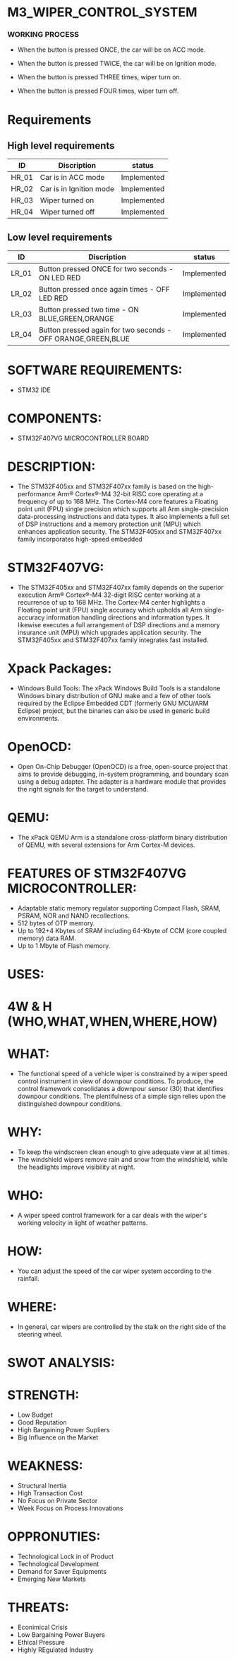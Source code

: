 # M3_WIPER_CONTROL_SYSTEM


### WORKING PROCESS
* When the button is pressed ONCE, the car will be on ACC mode.

* When the button is pressed TWICE, the car will be on Ignition mode.

* When the button is pressed THREE times, wiper turn on.

* When the button is pressed FOUR times, wiper turn off.

# Requirements
## High level requirements
| ID | Discription | status |
| --- | --- | --- | 
| HR_01 |	Car is in ACC mode |	Implemented |
| HR_02 |	Car is in Ignition mode |	Implemented |
| HR_03 |	Wiper turned on |	Implemented |
| HR_04 |	Wiper turned off |	Implemented |
## Low level requirements
| ID |	Discription |	status |
| --- | --- | --- | 
| LR_01 |	Button pressed ONCE for two seconds - ON LED RED |	Implemented |
| LR_02 |	Button pressed once again times - OFF LED RED |	Implemented |
| LR_03	|Button pressed two time - ON BLUE,GREEN,ORANGE |	Implemented |
| LR_04 |	Button pressed again for two seconds - OFF ORANGE,GREEN,BLUE |	Implemented |

# SOFTWARE REQUIREMENTS:
* STM32 IDE

# COMPONENTS:
* STM32F407VG MICROCONTROLLER BOARD

# DESCRIPTION:
* The STM32F405xx and STM32F407xx family is based on the high-performance Arm® Cortex®-M4 32-bit RISC core operating at a frequency of up to 168 MHz. The Cortex-M4 core features a Floating point unit (FPU) single precision which supports all Arm single-precision data-processing instructions and data types. It also implements a full set of DSP instructions and a memory protection unit (MPU) which enhances application security. The STM32F405xx and STM32F407xx family incorporates high-speed embedded

# STM32F407VG:
* The STM32F405xx and STM32F407xx family depends on the superior execution Arm® Cortex®-M4 32-digit RISC center working at a recurrence of up to 168 MHz. The Cortex-M4 center highlights a Floating point unit (FPU) single accuracy which upholds all Arm single-accuracy information handling directions and information types. It likewise executes a full arrangement of DSP directions and a memory insurance unit (MPU) which upgrades application security. The STM32F405xx and STM32F407xx family integrates fast installed.

# Xpack Packages:
* Windows Build Tools: The xPack Windows Build Tools is a standalone Windows binary distribution of GNU make and a few of other tools required by the Eclipse Embedded CDT (formerly GNU MCU/ARM Eclipse) project, but the binaries can also be used in generic build environments.

# OpenOCD:
* Open On-Chip Debugger (OpenOCD) is a free, open-source project that aims to provide debugging, in-system programming, and boundary scan using a debug adapter. The adapter is a hardware module that provides the right signals for the target to understand.

# QEMU:
* The xPack QEMU Arm is a standalone cross-platform binary distribution of QEMU, with several extensions for Arm Cortex-M devices.


# FEATURES OF STM32F407VG MICROCONTROLLER:
* Adaptable static memory regulator supporting Compact Flash, SRAM, PSRAM, NOR and NAND recollections.
* 512 bytes of OTP memory.
* Up to 192+4 Kbytes of SRAM including 64-Kbyte of CCM (core coupled memory) data RAM.
* Up to 1 Mbyte of Flash memory.


# USES:
# 4W & H (WHO,WHAT,WHEN,WHERE,HOW)

# WHAT:
* The functional speed of a vehicle wiper is constrained by a wiper speed control instrument in view of downpour conditions. To produce, the control framework consolidates a downpour sensor (30) that identifies downpour conditions. The plentifulness of a simple sign relies upon the distinguished downpour conditions.

# WHY:
* To keep the windscreen clean enough to give adequate view at all times. 
* The windshield wipers remove rain and snow from the windshield, while the headlights improve visibility at night.

# WHO:
* A wiper speed control framework for a car deals with the wiper's working velocity in light of weather patterns.

# HOW:
* You can adjust the speed of the car wiper system according to the rainfall.
# WHERE:
* In general, car wipers are controlled by the stalk on the right side of the steering wheel.

# SWOT ANALYSIS:

# STRENGTH:
* Low Budget
* Good Reputation
* High Bargaining Power Supliers
* Big Influence on the Market

# WEAKNESS:
* Structural Inertia
* High Transaction Cost
* No Focus on Private Sector
* Week Focus on Process Innovations

# OPPRONUTIES:
* Technological Lock in of Product
* Technological Development
* Demand for Saver Equipments
* Emerging New Markets

# THREATS:
* Econimical Crisis
* Low Bargaining Power Buyers
* Ethical Pressure
* Highly REgulated Industry

